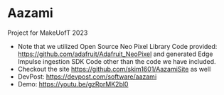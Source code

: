 # Aazami
Project for MakeUofT 2023

- Note that we utilized Open Source Neo Pixel Library Code provided: https://github.com/adafruit/Adafruit_NeoPixel and generated Edge Impulse ingestion SDK Code other than the code we have included.
- Checkout the site https://github.com/skim1601/AazamiSite as well
- DevPost: https://devpost.com/software/aazami
- Demo: https://youtu.be/gzRprMK2bl0
